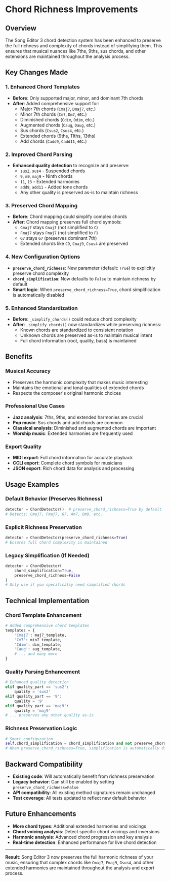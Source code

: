 # Chord Richness Improvements

## Overview

The Song Editor 3 chord detection system has been enhanced to preserve the full richness and complexity of chords instead of simplifying them. This ensures that musical nuances like 7ths, 9ths, sus chords, and other extensions are maintained throughout the analysis process.

## Key Changes Made

### 1. **Enhanced Chord Templates**
- **Before**: Only supported major, minor, and dominant 7th chords
- **After**: Added comprehensive support for:
  - Major 7th chords (`Cmaj7`, `Dmaj7`, etc.)
  - Minor 7th chords (`Cm7`, `Dm7`, etc.)
  - Diminished chords (`Cdim`, `Ddim`, etc.)
  - Augmented chords (`Caug`, `Daug`, etc.)
  - Sus chords (`Csus2`, `Csus4`, etc.)
  - Extended chords (9ths, 11ths, 13ths)
  - Add chords (`Cadd9`, `Cadd11`, etc.)

### 2. **Improved Chord Parsing**
- **Enhanced quality detection** to recognize and preserve:
  - `sus2`, `sus4` - Suspended chords
  - `9`, `m9`, `maj9` - Ninth chords
  - `11`, `13` - Extended harmonies
  - `add9`, `add11` - Added tone chords
  - Any other quality is preserved as-is to maintain richness

### 3. **Preserved Chord Mapping**
- **Before**: Chord mapping could simplify complex chords
- **After**: Chord mapping preserves full chord symbols:
  - `Cmaj7` stays `Cmaj7` (not simplified to `C`)
  - `Fmaj7` stays `Fmaj7` (not simplified to `F`)
  - `G7` stays `G7` (preserves dominant 7th)
  - Extended chords like `C9`, `Cmaj9`, `Csus4` are preserved

### 4. **New Configuration Options**
- **`preserve_chord_richness`**: New parameter (default: `True`) to explicitly preserve chord complexity
- **`chord_simplification`**: Now defaults to `False` to maintain richness by default
- **Smart logic**: When `preserve_chord_richness=True`, chord simplification is automatically disabled

### 5. **Enhanced Standardization**
- **Before**: `_simplify_chords()` could reduce chord complexity
- **After**: `_simplify_chords()` now standardizes while preserving richness:
  - Known chords are standardized to consistent notation
  - Unknown chords are preserved as-is to maintain musical intent
  - Full chord information (root, quality, bass) is maintained

## Benefits

### **Musical Accuracy**
- Preserves the harmonic complexity that makes music interesting
- Maintains the emotional and tonal qualities of extended chords
- Respects the composer's original harmonic choices

### **Professional Use Cases**
- **Jazz analysis**: 7ths, 9ths, and extended harmonies are crucial
- **Pop music**: Sus chords and add chords are common
- **Classical analysis**: Diminished and augmented chords are important
- **Worship music**: Extended harmonies are frequently used

### **Export Quality**
- **MIDI export**: Full chord information for accurate playback
- **CCLI export**: Complete chord symbols for musicians
- **JSON export**: Rich chord data for analysis and processing

## Usage Examples

### **Default Behavior (Preserves Richness)**
```python
detector = ChordDetector()  # preserve_chord_richness=True by default
# Detects: Cmaj7, Fmaj7, G7, Am7, Dm9, etc.
```

### **Explicit Richness Preservation**
```python
detector = ChordDetector(preserve_chord_richness=True)
# Ensures full chord complexity is maintained
```

### **Legacy Simplification (If Needed)**
```python
detector = ChordDetector(
    chord_simplification=True,
    preserve_chord_richness=False
)
# Only use if you specifically need simplified chords
```

## Technical Implementation

### **Chord Template Enhancement**
```python
# Added comprehensive chord templates
templates = {
    'Cmaj7': maj7_template,
    'Cm7': min7_template,
    'Cdim': dim_template,
    'Caug': aug_template,
    # ... and many more
}
```

### **Quality Parsing Enhancement**
```python
# Enhanced quality detection
elif quality_part == 'sus2':
    quality = 'sus2'
elif quality_part == '9':
    quality = '9'
elif quality_part == 'maj9':
    quality = 'maj9'
# ... preserves any other quality as-is
```

### **Richness Preservation Logic**
```python
# Smart configuration
self.chord_simplification = chord_simplification and not preserve_chord_richness
# When preserve_chord_richness=True, simplification is automatically disabled
```

## Backward Compatibility

- **Existing code**: Will automatically benefit from richness preservation
- **Legacy behavior**: Can still be enabled by setting `preserve_chord_richness=False`
- **API compatibility**: All existing method signatures remain unchanged
- **Test coverage**: All tests updated to reflect new default behavior

## Future Enhancements

- **More chord types**: Additional extended harmonies and voicings
- **Chord voicing analysis**: Detect specific chord voicings and inversions
- **Harmonic analysis**: Advanced chord progression and key analysis
- **Real-time detection**: Enhanced performance for live chord detection

---

**Result**: Song Editor 3 now preserves the full harmonic richness of your music, ensuring that complex chords like `Cmaj7`, `Fmaj9`, `Gsus4`, and other extended harmonies are maintained throughout the analysis and export process.
